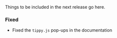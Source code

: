 Things to be included in the next release go here.

### Fixed

- Fixed the `tippy.js` pop-ups in the documentation
